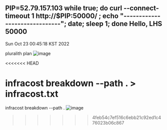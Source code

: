PIP=52.79.157.103
while true; do curl --connect-timeout 1  http://$PIP:50000/ ; echo "------------------------------"; date; sleep 1; done
Hello, LHS 50000
------------------------------
Sun Oct 23 00:45:18 KST 2022


pluralith plan
![image](https://user-images.githubusercontent.com/76464384/197348282-9eaaf831-16ca-460c-b6f6-4f472e3f9930.png)

<<<<<<< HEAD

infracost breakdown --path . > infracost.txt
=======
infracost breakdown --path .
![image](https://user-images.githubusercontent.com/76464384/197348267-b3f30034-9928-4ba0-af42-3ab8f3c59394.png)
>>>>>>> 4feb54c7ef516c6ebb21c92ed1c476023b06c867
